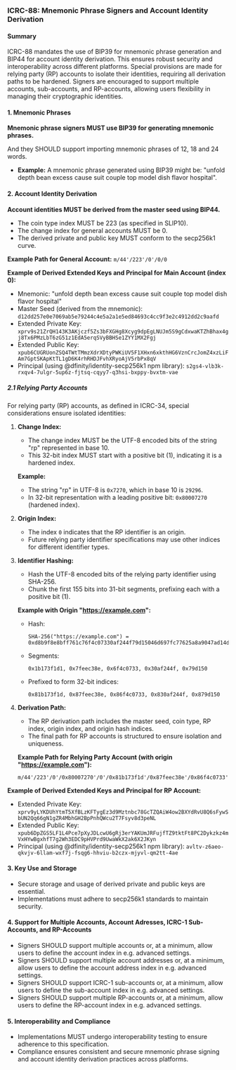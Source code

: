 ### ICRC-88: Mnemonic Phrase Signers and Account Identity Derivation

#### Summary

ICRC-88 mandates the use of BIP39 for mnemonic phrase generation and BIP44 for account identity derivation. This ensures robust security and interoperability across different platforms. Special provisions are made for relying party (RP) accounts to isolate their identities, requiring all derivation paths to be hardened. Signers are encouraged to support multiple accounts, sub-accounts, and RP-accounts, allowing users flexibility in managing their cryptographic identities.

#### 1. Mnemonic Phrases

**Mnemonic phrase signers MUST use BIP39 for generating mnemonic phrases.**

And they SHOULD support importing mnemonic phrases of 12, 18 and 24 words.

- **Example:** A mnemonic phrase generated using BIP39 might be: "unfold depth bean excess cause suit couple top model dish flavor hospital".

#### 2. Account Identity Derivation

**Account identities MUST be derived from the master seed using BIP44.**

- The coin type index MUST be 223 (as specified in SLIP10).
- The change index for general accounts MUST be 0.
- The derived private and public key MUST conform to the secp256k1 curve.

**Example Path for General Account:**
`m/44'/223'/0'/0/0`

**Example of Derived Extended Keys and Principal for Main Account (index 0):**
- Mnemonic: "unfold depth bean excess cause suit couple top model dish flavor hospital"
- Master Seed (derived from the mnemonic): `d12dd257e0e7069ab5e79244c4e5a2a1e5ed84693c4cc9f3e2c4912dd2c9aafd`
- Extended Private Key: `xprv9s21ZrQH143K3AKjczf5Zs3bFXGHg8Xcyg9dpEgLNUJm5S9gCdxwaKTZhBhax4gj8Tx6PMzLbT6zG51z1EdA5erqSVyBBHSe1ZYY1MX2Fgj`
- Extended Public Key: `xpub6CUGRUonZSQ4TWtTMmzXdrXDtyPWKiUV5F1XHxn6xkthHG6VznCrcJomZ4xzLiFAm7GptSKApKtTL1gD6K4rhRHDJFvhXRyoAjV5rbPx8qV`
- Principal (using @dfinity/identity-secp256k1 npm library): `s2gs4-vlb3k-rxqv4-7ulgr-5up6z-fjtsq-cqyy7-q3hsi-bxppy-bvxtm-vae`

##### 2.1 Relying Party Accounts

For relying party (RP) accounts, as defined in ICRC-34, special considerations ensure isolated identities:

1. **Change Index:**
   - The change index MUST be the UTF-8 encoded bits of the string "rp" represented in base 10.
   - This 32-bit index MUST start with a positive bit (1), indicating it is a hardened index.

   **Example:**
   - The string "rp" in UTF-8 is `0x7270`, which in base 10 is `29296`.
   - In 32-bit representation with a leading positive bit: `0x80007270` (hardened index).

2. **Origin Index:**
   - The index `0` indicates that the RP identifier is an origin.
   - Future relying party identifier specifications may use other indices for different identifier types.

3. **Identifier Hashing:**
   - Hash the UTF-8 encoded bits of the relying party identifier using SHA-256.
   - Chunk the first 155 bits into 31-bit segments, prefixing each with a positive bit (1).

   **Example with Origin "https://example.com":**
   - Hash:
     ```
     SHA-256("https://example.com") = 0xd8b9f8e8bff761c76f4c07330af244f79d15046d697fc77625a8a9047ad14d44
     ```
   - Segments:
     ```
     0x1b173f1d1, 0x7feec38e, 0x6f4c0733, 0x30af244f, 0x79d150
     ```
   - Prefixed to form 32-bit indices:
     ```
     0x81b173f1d, 0x87feec38e, 0x86f4c0733, 0x830af244f, 0x879d150
     ```

4. **Derivation Path:**
   - The RP derivation path includes the master seed, coin type, RP index, origin index, and origin hash indices.
   - The final path for RP accounts is structured to ensure isolation and uniqueness.

   **Example Path for Relying Party Account (with origin "https://example.com"):**
   ```
   m/44'/223'/0'/0x80007270'/0'/0x81b173f1d'/0x87feec38e'/0x86f4c0733'/0x830af244f'/0x879d150'
   ```

**Example of Derived Extended Keys and Principal for RP Account:**
- Extended Private Key: `xprv9yLYKDUhYtmT5XfBLzKFTygEz3d9Mztnbc78GcTZQAiW4ow2BXYdRvU8Q6sFywSbUN2Qq66gN1gZR4MbhGH2BpPnhQWcu2T7Fsyv8d3peNL`
- Extended Public Key: `xpub6DpZGS5LF1L4Pce7pXyJDLcwU6gRj3erYAKUmJRFujfTZ9tktFt8PC2Dykzkz4mVxHYwBgxhfT7g2Wh3EDC9pHVPrd9UwaWkX2ak6X2JKyn`
- Principal (using @dfinity/identity-secp256k1 npm library): `avltv-z6aeo-qkvjv-6llam-wxf7j-fsqg6-hhviu-b2czx-mjyvl-qm2tt-4ae`

#### 3. Key Use and Storage

- Secure storage and usage of derived private and public keys are essential.
- Implementations must adhere to secp256k1 standards to maintain security.

#### 4. Support for Multiple Accounts, Account Adresses, ICRC-1 Sub-Accounts, and RP-Accounts

- Signers SHOULD support multiple accounts or, at a minimum, allow users to define the account index in e.g. advanced settings.
- Signers SHOULD support multiple account addresses or, at a minimum, allow users to define the account address index in e.g. advanced settings.
- Signers SHOULD support ICRC-1 sub-accounts or, at a minimum, allow users to define the sub-account index in e.g. advanced settings.
- Signers SHOULD support multiple RP-accounts or, at a minimum, allow users to define the RP-account index in e.g. advanced settings.

#### 5. Interoperability and Compliance

- Implementations MUST undergo interoperability testing to ensure adherence to this specification.
- Compliance ensures consistent and secure mnemonic phrase signing and account identity derivation practices across platforms.
